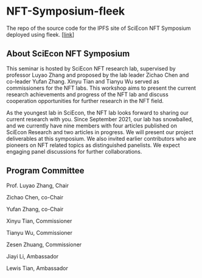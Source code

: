 # NFT-Symposium-fleek

The repo of the source code for the IPFS site of SciEcon NFT Symposium deployed using fleek. [[link](https://sciecon-nft-symposium.on.fleek.co/)]

## About SciEcon NFT Symposium

This seminar is hosted by SciEcon NFT research lab, supervised by professor Luyao Zhang and proposed by the lab leader Zichao Chen and co-leader Yufan Zhang. Xinyu Tian and Tianyu Wu served as commissioners for the NFT labs. This workshop aims to present the current research achievements and progress of the NFT lab and discuss cooperation opportunities for further research in the NFT field.

As the youngest lab in SciEcon, the NFT lab looks forward to sharing our current research with you. Since September 2021, our lab has snowballed, and we currently have nine members with four articles published on SciEcon Research and two articles in progress. We will present our project deliverables at this symposium. We also invited earlier contributors who are pioneers on NFT related topics as distinguished panelists. We expect engaging panel discussions for further collaborations.

## Program Committee

Prof. Luyao Zhang, Chair

Zichao Chen, co-Chair

Yufan Zhang, co-Chair

Xinyu Tian, Commissioner

Tianyu Wu, Commissioner

Zesen Zhuang, Commissioner

Jiayi Li, Ambassador

Lewis Tian, Ambassador
